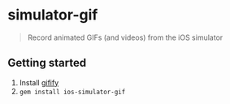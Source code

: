 # simulator-gif
> Record animated GIFs (and videos) from the iOS simulator

## Getting started
1. Install [gifify](https://github.com/vvo/gifify)
2. `gem install ios-simulator-gif`

